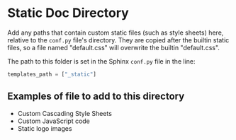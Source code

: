 # Static Doc Directory

Add any paths that contain custom static files (such as style sheets) here,
relative to the `conf.py` file's directory.
They are copied after the builtin static files,
so a file named "default.css" will overwrite the builtin "default.css".

The path to this folder is set in the Sphinx `conf.py` file in the line:
```python
templates_path = ["_static"]
```

## Examples of file to add to this directory
* Custom Cascading Style Sheets
* Custom JavaScript code
* Static logo images

